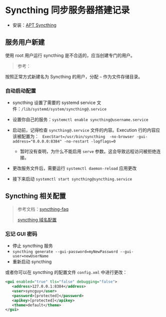 # Syncthing 同步服务器搭建记录

-   安装：[APT Syncthing](https://apt.syncthing.net/)

## 服务用户新建

使用 root 用户运行 syncthing 是不合适的，应当创建专门的用户。

> 参考：[](https://0xzx.com/2022020423502061657.html)
>
> [](https://www.linuxfordevices.com/tutorials/ubuntu/syncthing-install-and-setup)

按照正常方式新建名为 Syncthing 的用户，分配 `~` 作为文件存储目录。

### 自动启动配置

-   syncthing 设置了需要的 systemd service 文件：`/lib/systemd/system/syncthing@.service`
-   设置你自己的服务：`systemctl enable syncthing@username.service`
-   启动前，记得检查 `syncthing@.service` 文件的内容。Execution 行的内容应该被配置为： ` ExecStart=/usr/bin/syncthing  -no-browser -gui-address="0.0.0.0:8384" -no-restart -logflags=0`

    -   暂时没有查明，为什么不能启用 `serve` 参数。这会导致远程访问被拒绝连接。

-   更改服务文件后，需要运行 `systemctl daemon-reload` 应用更改
-   接下来启动 `systemctl start syncthing@syncthing.service`

## Syncthing 相关配置

> 参考文档：[syncthing-faq](https://www.mankier.com/7/syncthing-faq)
>
> [syncthing 域名配置](https://www.wenjinyu.me/syncthing-accesses-domain-names-through-nginx-anti-proxy/)

### 忘记 GUI 密码

-   停止 syncthing 服务
-   `syncthing generate --gui-password=myNewPassword --gui-user=newUserName`
-   重新启动 syncthing

或者你可以在 syncthing 的配置文件 `config.xml` 中进行更改：

```xml
<gui enabled="true" tls="false" debugging="false">
   <address>127.0.0.1:8384</address>
   <user>syncguy</user>
   <password>[protected]</password>
   <apikey>[protected]</apikey>
   <theme>default</theme>
</gui>
```
